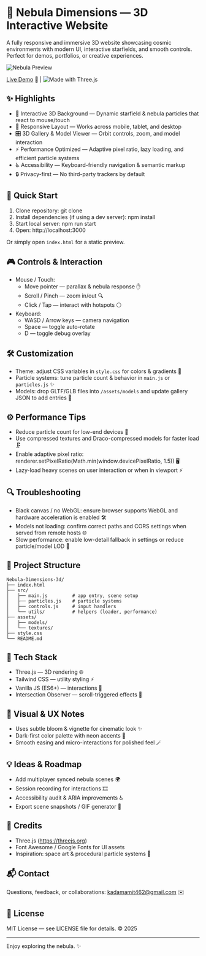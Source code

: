 # 🌌 Nebula Dimensions — 3D Interactive Website

A fully responsive and immersive 3D website showcasing cosmic environments with modern UI, interactive starfields, and smooth controls. Perfect for demos, portfolios, or creative experiences.

![Nebula Preview](https://i.postimg.cc/JzBWVhW4/my-avatar.png) <!-- replace with project screenshot -->

[Live Demo](https://your-username.github.io/your-repo-name) 🚀 | ![Made with Three.js](https://img.shields.io/badge/Three.js-Style-Blue)

## ✨ Highlights

- 🔭 Interactive 3D Background — Dynamic starfield & nebula particles that react to mouse/touch
- 📱 Responsive Layout — Works across mobile, tablet, and desktop
- 🎛️ 3D Gallery & Model Viewer — Orbit controls, zoom, and model interaction
- ⚡ Performance Optimized — Adaptive pixel ratio, lazy loading, and efficient particle systems
- ♿ Accessibility — Keyboard-friendly navigation & semantic markup
- 🔒 Privacy-first — No third-party trackers by default

## 🚀 Quick Start

1. Clone repository:
   git clone <repo-url>
2. Install dependencies (if using a dev server):
   npm install
3. Start local server:
   npm run start
4. Open:
   http://localhost:3000

Or simply open `index.html` for a static preview.

## 🎮 Controls & Interaction

- Mouse / Touch:
  - Move pointer — parallax & nebula response ✋
  - Scroll / Pinch — zoom in/out 🔍
  - Click / Tap — interact with hotspots ⚪
- Keyboard:
  - WASD / Arrow keys — camera navigation
  - Space — toggle auto-rotate
  - D — toggle debug overlay

## 🛠️ Customization

- Theme: adjust CSS variables in `style.css` for colors & gradients 🎨  
- Particle systems: tune particle count & behavior in `main.js` or `particles.js` ✨  
- Models: drop GLTF/GLB files into `/assets/models` and update gallery JSON to add entries 📁

## ⚙️ Performance Tips

- Reduce particle count for low-end devices 🐢  
- Use compressed textures and Draco-compressed models for faster load 🗜️  
- Enable adaptive pixel ratio: renderer.setPixelRatio(Math.min(window.devicePixelRatio, 1.5)) 🖥️  
- Lazy-load heavy scenes on user interaction or when in viewport ⚡

## 🔍 Troubleshooting

- Black canvas / no WebGL: ensure browser supports WebGL and hardware acceleration is enabled 🛠️  
- Models not loading: confirm correct paths and CORS settings when served from remote hosts 🌐  
- Slow performance: enable low-detail fallback in settings or reduce particle/model LOD 🔧

## 📁 Project Structure

```
Nebula-Dimensions-3d/
├── index.html
├── src/
│   ├── main.js         # app entry, scene setup
│   ├── particles.js    # particle systems
│   ├── controls.js     # input handlers
│   └── utils/          # helpers (loader, performance)
├── assets/
│   ├── models/
│   └── textures/
├── style.css
└── README.md
```

## 🔧 Tech Stack

- Three.js — 3D rendering 🌐  
- Tailwind CSS — utility styling ⚡  
- Vanilla JS (ES6+) — interactions 🧠  
- Intersection Observer — scroll-triggered effects 👀

## 🎨 Visual & UX Notes

- Uses subtle bloom & vignette for cinematic look ✨  
- Dark-first color palette with neon accents 🌃  
- Smooth easing and micro-interactions for polished feel 🪄

## 💡 Ideas & Roadmap

- Add multiplayer synced nebula scenes 🌍  
- Session recording for interactions 🎞️  
- Accessibility audit & ARIA improvements ♿  
- Export scene snapshots / GIF generator 📸

## 🙏 Credits

- Three.js (https://threejs.org)  
- Font Awesome / Google Fonts for UI assets  
- Inspiration: space art & procedural particle systems 🌠

## 📬 Contact

Questions, feedback, or collaborations: kadamamit462@gmail.com ✉️

## 📝 License

MIT License — see LICENSE file for details. © 2025

---
Enjoy exploring the nebula. ✨
